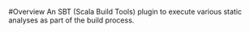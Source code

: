 #Overview
An SBT (Scala Build Tools) plugin to execute various static analyses as part of the build process.

